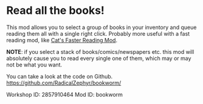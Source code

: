 # Read all the books!

This mod allows you to select a group of books in your inventory and
queue reading them all with a single right click. Probably more useful
with a fast reading mod, like [Cat's Faster Reading
Mod](https://steamcommunity.com/sharedfiles/filedetails/?id=2690908199).

**NOTE**: if you select a stack of books/comics/newspapers etc. this mod
will absolutely cause you to read every single one of them, which may
or may not be what you want.

You can take a look at the code on Github. https://github.com/RadicalZephyr/bookworm/


Workshop ID: 2857910464
Mod ID: bookworm
